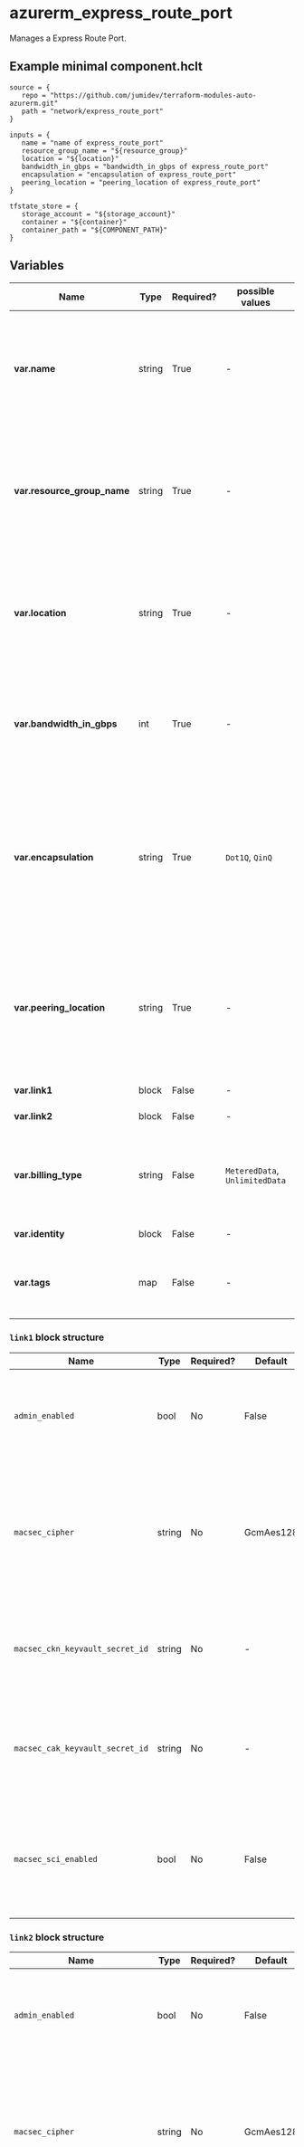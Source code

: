 # azurerm_express_route_port

Manages a Express Route Port.

## Example minimal component.hclt

```hcl
source = {
   repo = "https://github.com/jumidev/terraform-modules-auto-azurerm.git" 
   path = "network/express_route_port" 
}

inputs = {
   name = "name of express_route_port" 
   resource_group_name = "${resource_group}" 
   location = "${location}" 
   bandwidth_in_gbps = "bandwidth_in_gbps of express_route_port" 
   encapsulation = "encapsulation of express_route_port" 
   peering_location = "peering_location of express_route_port" 
}

tfstate_store = {
   storage_account = "${storage_account}" 
   container = "${container}" 
   container_path = "${COMPONENT_PATH}" 
}

```

## Variables

| Name | Type | Required? |  possible values |  Description |
| ---- | ---- | --------- |  ----------- | ----------- |
| **var.name** | string | True | -  |  The name which should be used for this Express Route Port. Changing this forces a new Express Route Port to be created. | 
| **var.resource_group_name** | string | True | -  |  The name of the Resource Group where the Express Route Port should exist. Changing this forces a new Express Route Port to be created. | 
| **var.location** | string | True | -  |  The Azure Region where the Express Route Port should exist. Changing this forces a new Express Route Port to be created. | 
| **var.bandwidth_in_gbps** | int | True | -  |  Bandwidth of the Express Route Port in Gbps. Changing this forces a new Express Route Port to be created. | 
| **var.encapsulation** | string | True | `Dot1Q`, `QinQ`  |  The encapsulation method used for the Express Route Port. Changing this forces a new Express Route Port to be created. Possible values are: `Dot1Q`, `QinQ`. | 
| **var.peering_location** | string | True | -  |  The name of the peering location that this Express Route Port is physically mapped to. Changing this forces a new Express Route Port to be created. | 
| **var.link1** | block | False | -  |  A list of `link` blocks. | 
| **var.link2** | block | False | -  |  A list of `link` blocks. | 
| **var.billing_type** | string | False | `MeteredData`, `UnlimitedData`  |  The billing type of the Express Route Port. Possible values are `MeteredData` and `UnlimitedData`. | 
| **var.identity** | block | False | -  |  An `identity` block. | 
| **var.tags** | map | False | -  |  A mapping of tags which should be assigned to the Express Route Port. | 

### `link1` block structure

| Name | Type | Required? | Default | Description |
| ---- | ---- | --------- | ------- | ----------- |
| `admin_enabled` | bool | No | False | Whether enable administration state on the Express Route Port Link? Defaults to 'false'. |
| `macsec_cipher` | string | No | GcmAes128 | The MACSec cipher used for this Express Route Port Link. Possible values are 'GcmAes128' and 'GcmAes256'. Defaults to 'GcmAes128'. |
| `macsec_ckn_keyvault_secret_id` | string | No | - | The ID of the Key Vault Secret that contains the MACSec CKN key for this Express Route Port Link. |
| `macsec_cak_keyvault_secret_id` | string | No | - | The ID of the Key Vault Secret that contains the Mac security CAK key for this Express Route Port Link. |
| `macsec_sci_enabled` | bool | No | False | Should Secure Channel Identifier on the Express Route Port Link be enabled? Defaults to 'false'. |

### `link2` block structure

| Name | Type | Required? | Default | Description |
| ---- | ---- | --------- | ------- | ----------- |
| `admin_enabled` | bool | No | False | Whether enable administration state on the Express Route Port Link? Defaults to 'false'. |
| `macsec_cipher` | string | No | GcmAes128 | The MACSec cipher used for this Express Route Port Link. Possible values are 'GcmAes128' and 'GcmAes256'. Defaults to 'GcmAes128'. |
| `macsec_ckn_keyvault_secret_id` | string | No | - | The ID of the Key Vault Secret that contains the MACSec CKN key for this Express Route Port Link. |
| `macsec_cak_keyvault_secret_id` | string | No | - | The ID of the Key Vault Secret that contains the Mac security CAK key for this Express Route Port Link. |
| `macsec_sci_enabled` | bool | No | False | Should Secure Channel Identifier on the Express Route Port Link be enabled? Defaults to 'false'. |

### `identity` block structure

| Name | Type | Required? | Default | Description |
| ---- | ---- | --------- | ------- | ----------- |
| `type` | string | Yes | - | Specifies the type of Managed Service Identity that should be configured on this Express Route Port. Only possible value is 'UserAssigned'. |
| `identity_ids` | string | Yes | - | Specifies a list of User Assigned Managed Identity IDs to be assigned to this Express Route Port. |



## Outputs

| Name | Type | Sensitive? | Description |
| ---- | ---- | --------- | --------- |
| **id** | string | No  | The ID of this Express Route Port Link. | 
| **identity** | block | No  | A `identity` block. | 
| **link1** | block | No  | A list of `link` blocks. | 
| **link2** | block | No  | A list of `link` blocks. | 
| **guid** | string | No  | The resource GUID of the Express Route Port. | 
| **ethertype** | string | No  | The EtherType of the Express Route Port. | 
| **mtu** | string | No  | The maximum transmission unit of the Express Route Port. | 
| **router_name** | string | No  | The name of the Azure router associated with the Express Route Port Link. | 
| **interface_name** | string | No  | The interface name of the Azure router associated with the Express Route Port Link. | 
| **patch_panel_id** | string | No  | The ID that maps from the Express Route Port Link to the patch panel port. | 
| **rack_id** | string | No  | The ID that maps from the patch panel port to the rack. | 
| **connector_type** | string | No  | The connector type of the Express Route Port Link. | 

Additionally, all variables are provided as outputs.
